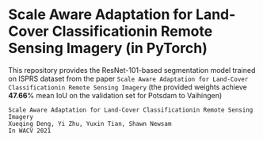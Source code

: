 
# Scale Aware Adaptation for Land-Cover Classificationin Remote Sensing Imagery (in PyTorch)

This repository provides the ResNet-101-based segmentation model trained on ISPRS dataset from the paper `Scale Aware Adaptation for Land-Cover Classificationin Remote Sensing Imagery` (the provided weights achieve **47.66**% mean IoU on the validation set for Potsdam to Vaihingen)

```
Scale Aware Adaptation for Land-Cover Classificationin Remote Sensing Imagery
Xueqing Deng, Yi Zhu, Yuxin Tian, Shawn Newsam
In WACV 2021
```
